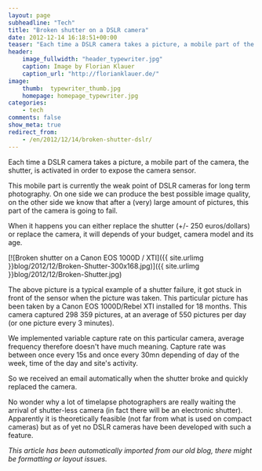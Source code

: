 ```yaml
---
layout: page
subheadline: "Tech"
title: "Broken shutter on a DSLR camera"
date: 2012-12-14 16:18:51+00:00
teaser: "Each time a DSLR camera takes a picture, a mobile part of the camera, the shutter, is activated in order to expose the camera sensor."
header:
    image_fullwidth: "header_typewriter.jpg"
    caption: Image by Florian Klauer
    caption_url: "http://florianklauer.de/"
image:
    thumb:  typewriter_thumb.jpg
    homepage: homepage_typewriter.jpg
categories:
    - tech
comments: false
show_meta: true
redirect_from:
    - /en/2012/12/14/broken-shutter-dslr/
---
```


Each time a DSLR camera takes a picture, a mobile part of the camera, the shutter, is activated in order to expose the camera sensor.

This mobile part is currently the weak point of DSLR cameras for long term photography. On one side we can produce the best possible image quality, on the other side we know that after a (very) large amount of pictures, this part of the camera is going to fail.

When it happens you can either replace the shutter (+/- 250 euros/dollars) or replace the camera, it will depends of your budget, camera model and its age.

[![Broken shutter on a Canon EOS 1000D / XTI]({{ site.urlimg }}blog/2012/12/Broken-Shutter-300x168.jpg)]({{ site.urlimg }}blog/2012/12/Broken-Shutter.jpg)

The above picture is a typical example of a shutter failure, it got stuck in front of the sensor when the picture was taken. This particular picture has been taken by a Canon EOS 1000D/Rebel XTI installed for 18 months. This camera captured 298 359 pictures, at an average of 550 pictures per day (or one picture every 3 minutes).

We implemented variable capture rate on this particular camera, average frequency therefore doesn't have much meaning. Capture rate was between once every 15s and once every 30mn depending of day of the week, time of the day and site's activity.

So we received an email automatically when the shutter broke and quickly replaced the camera.

No wonder why a lot of timelapse photographers are really waiting the arrival of shutter-less camera (in fact there will be an electronic shutter). Apparently it is theoretically feasible (not far from what is used on compact cameras) but as of yet no DSLR cameras have been developed with such a feature.

_This article has been automatically imported from our old blog, there might be formatting or layout issues._
